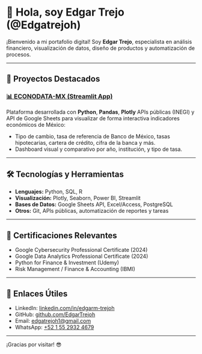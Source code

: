 <!---
EdgarTrejoh/EdgarTrejoh is a ✨ special ✨ repository because its `README.md` (this file) appears on your GitHub profile.
You can click the Preview link to take a look at your changes.
--->

# 👋 Hola, soy Edgar Trejo (@Edgatrejoh)

¡Bienvenido a mi portafolio digital! Soy **Edgar Trejo**, especialista en análisis financiero, visualización de datos, diseño de productos y automatización de procesos.

---

## 🚀 Proyectos Destacados

### [📊 ECONODATA-MX (Streamlit App)](https://econodatamx-v1.streamlit.app/)
Plataforma desarrollada con **Python**, **Pandas**, **Plotly** APIs públicas (INEGI) y API de Google Sheets para visualizar de forma interactiva indicadores económicos de México:

- Tipo de cambio, tasa de referencia de Banco de México, tasas hipotecarias, cartera de crédito, cifra de la banca y más.
- Dashboard visual y comparativo por año, institución, y tipo de tasa.

---

## 🛠️ Tecnologías y Herramientas

- **Lenguajes:** Python, SQL, R
- **Visualización:** Plotly, Seaborn, Power BI, Streamlit
- **Bases de Datos:** Google Sheets API, Excel/Access, PostgreSQL
- **Otros:** Git, APIs públicas, automatización de reportes y tareas

---

## 📜 Certificaciones Relevantes

- Google Cybersecurity Professional Certificate (2024)
- Google Data Analytics Professional Certificate (2024)
- Python for Finance & Investment (Udemy)
- Risk Management / Finance & Accounting (IBMI)

---

## 🔗 Enlaces Útiles

- LinkedIn: [linkedin.com/in/edgarm-trejoh](https://www.linkedin.com/in/edgarm-trejoh)
- GitHub: [github.com/EdgarTrejoh](https://github.com/EdgarTrejoh)
- Email: [edgatrejoh1@gmail.com](mailto:edgatrejoh1@gmail.com)
- WhatsApp: [+52 1 55 2932 4679](https://wa.me/525529324679)

---

¡Gracias por visitar! 😎

